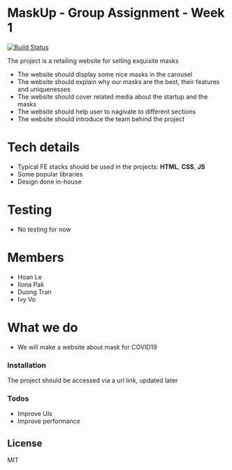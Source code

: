 # MaskUp - Group Assignment - Week 1

[![Build Status](https://travis-ci.org/joemccann/dillinger.svg?branch=master)](https://travis-ci.org/joemccann/dillinger)

The project is a retailing website for selling exquisite masks    
  - The website should display some nice masks in the carousel
  - The website should explain why our masks are the best, their features and uniquenesses
  - The website should cover related media about the startup and the masks
  - The website should help user to nagivate to different sections
  - The website should introduce the team behind the project
# Tech details
  - Typical FE stacks should be used in the projects: **HTML**, **CSS**, **JS**
  - Some popular libraries
  - Design done in-house
# Testing
  - No testing for now

# Members
- Hoan Le
- Ilona Pak
- Duong Tran
- Ivy Vo

# What we do
- We will make a website about mask for COVID19

### Installation

The project should be accessed via a url link, updated later

### Todos
 - Improve UIs
 - Improve performance

License
----

MIT
